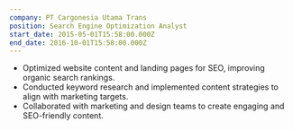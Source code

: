 ```yaml
---
company: PT Cargonesia Utama Trans
position: Search Engine Optimization Analyst
start_date: 2015-05-01T15:58:00.000Z
end_date: 2016-10-01T15:58:00.000Z
---
```

* Optimized website content and landing pages for SEO, improving organic search rankings.
* Conducted keyword research and implemented content strategies to align with marketing
  targets.
* Collaborated with marketing and design teams to create engaging and SEO-friendly
  content.
